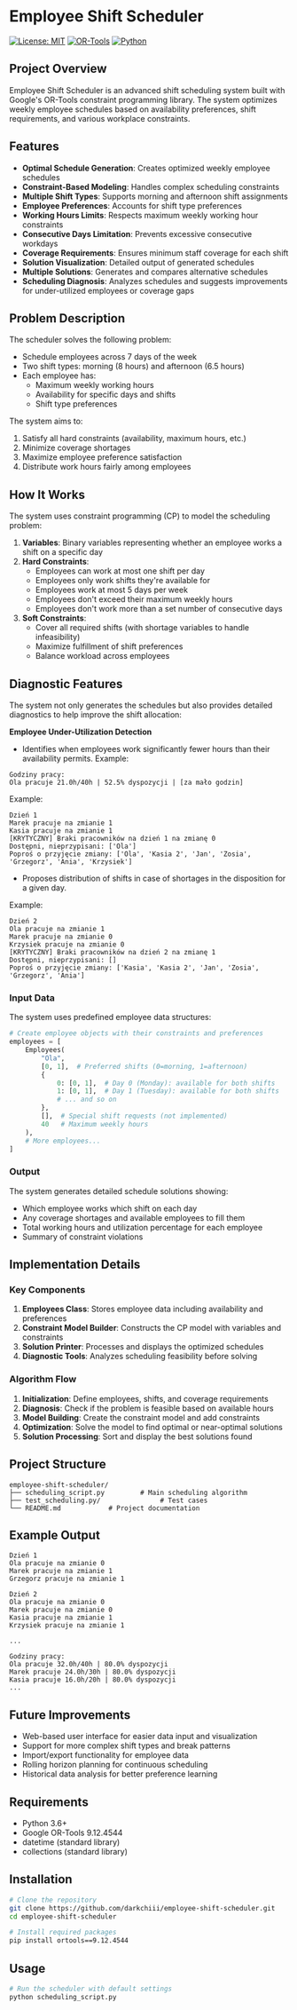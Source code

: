 # Employee Shift Scheduler

[![License: MIT](https://img.shields.io/badge/License-MIT-blue.svg)](https://opensource.org/licenses/MIT)
[![OR-Tools](https://img.shields.io/badge/OR--Tools-9.12.4544-green.svg)](https://developers.google.com/optimization)
[![Python](https://img.shields.io/badge/Python-3.6%2B-blue.svg)](https://www.python.org/downloads/)

## Project Overview

Employee Shift Scheduler is an advanced shift scheduling system built with Google's OR-Tools constraint programming library. The system optimizes weekly employee schedules based on availability preferences, shift requirements, and various workplace constraints.

## Features

- **Optimal Schedule Generation**: Creates optimized weekly employee schedules
- **Constraint-Based Modeling**: Handles complex scheduling constraints
- **Multiple Shift Types**: Supports morning and afternoon shift assignments
- **Employee Preferences**: Accounts for shift type preferences
- **Working Hours Limits**: Respects maximum weekly working hour constraints
- **Consecutive Days Limitation**: Prevents excessive consecutive workdays
- **Coverage Requirements**: Ensures minimum staff coverage for each shift
- **Solution Visualization**: Detailed output of generated schedules
- **Multiple Solutions**: Generates and compares alternative schedules
- **Scheduling Diagnosis**: Analyzes schedules and suggests improvements for under-utilized employees or coverage gaps

## Problem Description

The scheduler solves the following problem:

- Schedule employees across 7 days of the week
- Two shift types: morning (8 hours) and afternoon (6.5 hours)
- Each employee has:
  - Maximum weekly working hours
  - Availability for specific days and shifts
  - Shift type preferences

The system aims to:
1. Satisfy all hard constraints (availability, maximum hours, etc.)
2. Minimize coverage shortages
3. Maximize employee preference satisfaction
4. Distribute work hours fairly among employees

## How It Works

The system uses constraint programming (CP) to model the scheduling problem:

1. **Variables**: Binary variables representing whether an employee works a shift on a specific day
2. **Hard Constraints**:
   - Employees can work at most one shift per day
   - Employees only work shifts they're available for
   - Employees work at most 5 days per week
   - Employees don't exceed their maximum weekly hours
   - Employees don't work more than a set number of consecutive days
3. **Soft Constraints**:
   - Cover all required shifts (with shortage variables to handle infeasibility)
   - Maximize fulfillment of shift preferences
   - Balance workload across employees


## Diagnostic Features

The system not only generates the schedules but also provides detailed diagnostics to help improve the shift allocation:

**Employee Under-Utilization Detection**
 - Identifies when employees work significantly fewer hours than their availability permits.
Example:
```
Godziny pracy:
Ola pracuje 21.0h/40h | 52.5% dyspozycji | [za mało godzin]
```

Example:
```
Dzień 1
Marek pracuje na zmianie 1
Kasia pracuje na zmianie 1
[KRYTYCZNY] Braki pracowników na dzień 1 na zmianę 0
Dostępni, nieprzypisani: ['Ola']
Poproś o przyjęcie zmiany: ['Ola', 'Kasia 2', 'Jan', 'Zosia', 'Grzegorz', 'Ania', 'Krzysiek']
```
 - Proposes distribution of shifts in case of shortages in the disposition for a given day.

Example:
```
Dzień 2
Ola pracuje na zmianie 1
Marek pracuje na zmianie 0
Krzysiek pracuje na zmianie 0
[KRYTYCZNY] Braki pracowników na dzień 2 na zmianę 1
Dostępni, nieprzypisani: []
Poproś o przyjęcie zmiany: ['Kasia', 'Kasia 2', 'Jan', 'Zosia', 'Grzegorz', 'Ania']
```

### Input Data

The system uses predefined employee data structures:

```python
# Create employee objects with their constraints and preferences
employees = [
    Employees(
        "Ola",
        [0, 1],  # Preferred shifts (0=morning, 1=afternoon)
        {
            0: [0, 1],  # Day 0 (Monday): available for both shifts
            1: [0, 1],  # Day 1 (Tuesday): available for both shifts
            # ... and so on
        },
        [],  # Special shift requests (not implemented)
        40   # Maximum weekly hours
    ),
    # More employees...
]
```

### Output

The system generates detailed schedule solutions showing:

- Which employee works which shift on each day
- Any coverage shortages and available employees to fill them
- Total working hours and utilization percentage for each employee
- Summary of constraint violations


## Implementation Details

### Key Components

1. **Employees Class**: Stores employee data including availability and preferences
2. **Constraint Model Builder**: Constructs the CP model with variables and constraints
3. **Solution Printer**: Processes and displays the optimized schedules
4. **Diagnostic Tools**: Analyzes scheduling feasibility before solving

### Algorithm Flow

1. **Initialization**: Define employees, shifts, and coverage requirements
2. **Diagnosis**: Check if the problem is feasible based on available hours
3. **Model Building**: Create the constraint model and add constraints
4. **Optimization**: Solve the model to find optimal or near-optimal solutions
5. **Solution Processing**: Sort and display the best solutions found

## Project Structure

```
employee-shift-scheduler/
├── scheduling_script.py         # Main scheduling algorithm
├── test_scheduling.py/               # Test cases
└── README.md            # Project documentation
```

## Example Output

```
Dzień 1
Ola pracuje na zmianie 0
Marek pracuje na zmianie 1
Grzegorz pracuje na zmianie 1

Dzień 2
Ola pracuje na zmianie 0
Marek pracuje na zmianie 0
Kasia pracuje na zmianie 1
Krzysiek pracuje na zmianie 1

...

Godziny pracy:
Ola pracuje 32.0h/40h | 80.0% dyspozycji
Marek pracuje 24.0h/30h | 80.0% dyspozycji
Kasia pracuje 16.0h/20h | 80.0% dyspozycji
...
```

## Future Improvements

- Web-based user interface for easier data input and visualization
- Support for more complex shift types and break patterns
- Import/export functionality for employee data
- Rolling horizon planning for continuous scheduling
- Historical data analysis for better preference learning

## Requirements

- Python 3.6+
- Google OR-Tools 9.12.4544
- datetime (standard library)
- collections (standard library)

## Installation

```bash
# Clone the repository
git clone https://github.com/darkchiii/employee-shift-scheduler.git
cd employee-shift-scheduler

# Install required packages
pip install ortools==9.12.4544
```

## Usage

```bash
# Run the scheduler with default settings
python scheduling_script.py
```

